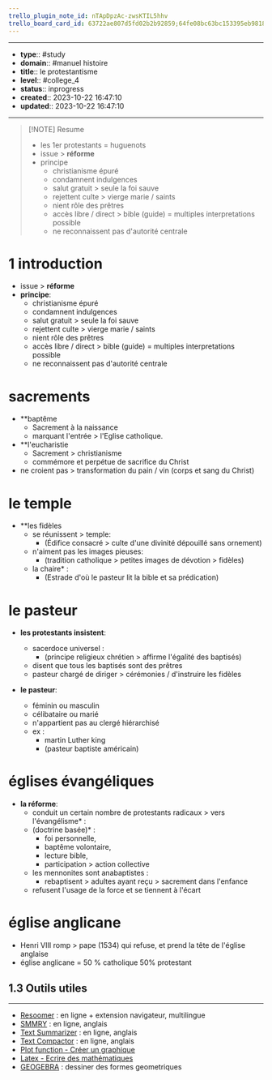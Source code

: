 ```yaml
---
trello_plugin_note_id: nTApDpzAc-zwsKTIL5hhv
trello_board_card_id: 63722ae807d5fd02b2b92859;64fe08bc63bc153395eb9818
---
```




---
- **type**:: #study
- **domain**:: #manuel histoire
- **title**:: le protestantisme
- **level**:: #college_4
- **status**:: inprogress
- **created**:: 2023-10-22 16:47:10
- **updated**:: 2023-10-22 16:47:10
---


> [!NOTE] Resume
> - les 1er protestants = huguenots
> -  issue > **réforme** 
> - principe
> 	- christianisme épuré
> 	- condamnent  indulgences 
> 	- salut gratuit > seule la foi sauve
> 	-  rejettent culte > vierge marie / saints
> 	- nient rôle des prêtres
> 	- accès libre / direct > bible (guide) = multiples interpretations possible
> 	- ne reconnaissent pas d'autorité centrale 


# 1 introduction


- issue > **réforme** 
- **principe**:
	- christianisme épuré
	- condamnent  indulgences 
	- salut gratuit > seule la foi sauve
	-  rejettent culte > vierge marie / saints
	- nient rôle des prêtres
	- accès libre / direct > bible (guide) = multiples interpretations possible
	- ne reconnaissent pas d'autorité centrale 

# sacrements


- **baptême 
	- Sacrement à la naissance
	- marquant l'entrée > l'Eglise catholique.
- **l'eucharistie
	- Sacrement > christianisme 
	- commémore et perpétue de sacrifice du Christ
- ne croient pas > transformation du pain / vin (corps et sang du Christ)

# le temple

- **les fidèles
	- se réunissent > temple:
		- (Édifice consacré > culte d'une divinité dépouillé sans ornement)
	- n'aiment pas les images pieuses:
		- (tradition catholique > petites images de dévotion > fidèles)
	- la chaire* :
		- (Estrade d'où le pasteur lit la bible et sa prédication)

# le pasteur

- **les protestants insistent**:
	- sacerdoce universel :
		- (principe religieux chrétien > affirme l'égalité des baptisés)
	- disent que tous les baptisés sont des prêtres
	- pasteur chargé de diriger > cérémonies / d'instruire les fidèles

- **le pasteur**:
	- féminin ou masculin
	- célibataire ou marié
	- n'appartient pas au clergé hiérarchisé
	- ex :
		- martin Luther king 
		- (pasteur baptiste américain)

# églises évangéliques

- **la réforme**:
	- conduit un certain nombre de protestants radicaux > vers l'évangélisme* :
	- (doctrine basée)* :
		- foi personnelle,
		- baptême volontaire, 
		- lecture bible, 
		- participation > action collective
	- les mennonites sont anabaptistes :
		- rebaptisent > adultes ayant reçu > sacrement dans l'enfance
	- refusent l'usage de la force et se tiennent à l'écart 

# église anglicane

- Henri VIII romp > pape (1534) qui refuse, et prend la tête de l'église anglaise
- église anglicane = 50 % catholique 50% protestant



## 1.3	Outils utiles
---

-   [Resoomer](https://resoomer.com/fr) : en ligne + extension navigateur, multilingue
-   [SMMRY](https://smmry.com/) : en ligne, anglais
-   [Text Summarizer](http://textsummarization.net/text-summarizer) : en ligne, anglais
-   [Text Compactor](https://www.textcompactor.com/) : en ligne, anglais
- [Plot function - Créer un graphique](https://github.com/leonhma/obsidian-functionplot)
- [Latex - Ecrire des mathématiques](https://fr.wikibooks.org/wiki/LaTeX/%C3%89crire_des_math%C3%A9matiques)
- [GEOGEBRA](https://www.geogebra.org/geometry?lang=fr) : dessiner des formes geometriques 